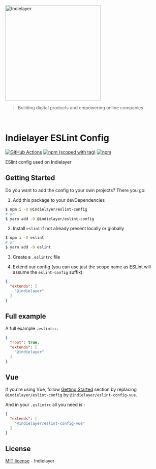 <a href="https://indielayer.com/">
  <img src="https://indielayer.com/logo.png" alt="Indielayer" width="300" />
</a>

> Building digital products and empowering online companies

<br/>

# Indielayer ESLint Config

[![GitHub Actions](https://github.com/indielayer/eslint-config/workflows/ci/badge.svg?branch=master)](https://github.com/indielayer/eslint-config/actions?query=workflow%3Aci)
[![npm (scoped with tag)](https://flat.badgen.net/npm/v/@indielayer/eslint-config)](https://npmjs.com/package/@indielayer/eslint-config)
[![npm](https://flat.badgen.net/npm/dt/@indielayer/eslint-config)](https://npmjs.com/package/@indielayer/eslint-config)

ESlint config used on Indielayer

## Getting Started

Do you want to add the config to your own projects? There you go:

1. Add this package to your devDependencies

```bash
$ npm i -D @indielayer/eslint-config
# or
$ yarn add -D @indielayer/eslint-config
```

2. Install `eslint` if not already present locally or globally

```bash
$ npm i -D eslint
# or
$ yarn add -D eslint
```

3. Create a `.eslintrc` file

4. Extend our config (you can use just the scope name as ESLint will assume the `eslint-config` suffix):

```json
{
  "extends": [
    "@indielayer"
  ]
}
```

## Full example

A full example `.eslintrc`:

```json
{
  "root": true,
  "extends": [
    "@indielayer"
  ]
}
```

## Vue

If you're using Vue, follow [Getting Started](#getting-started) section by replacing `@indielayer/eslint-config` by `@indielayer/eslint-config-vue`.

And in your `.eslintrc` all you need is :

```json
{
  "extends": [
    "@indielayer/eslint-config-vue"
  ]
}
```

## License

[MIT license](https://github.com/indielayer/eslint-config/blob/master/LICENSE) - Indielayer
